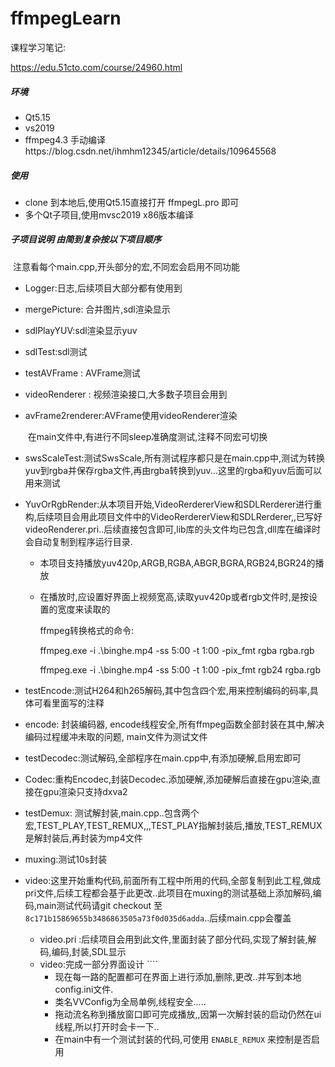# ffmpegLearn

课程学习笔记:

https://edu.51cto.com/course/24960.html

##### 环境

+ Qt5.15
+ vs2019
+ ffmpeg4.3 手动编译https://blog.csdn.net/ihmhm12345/article/details/109645568

##### 使用

+ clone 到本地后,使用Qt5.15直接打开 ffmpegL.pro 即可
+ 多个Qt子项目,使用mvsc2019 x86版本编译

##### 子项目说明 由简到复杂按以下项目顺序

​		注意看每个main.cpp,开头部分的宏,不同宏会启用不同功能

+ Logger:日志,后续项目大部分都有使用到

+ mergePicture: 合并图片,sdl渲染显示

+ sdlPlayYUV:sdl渲染显示yuv

+ sdlTest:sdl测试

+ testAVFrame : AVFrame测试

+ videoRenderer : 视频渲染接口,大多数子项目会用到

+ avFrame2renderer:AVFrame使用videoRenderer渲染

  ​	在main文件中,有进行不同sleep准确度测试,注释不同宏可切换

+ swsScaleTest:测试SwsScale,所有测试程序都只是在main.cpp中,测试为转换yuv到rgba并保存rgba文件,再由rgba转换到yuv...这里的rgba和yuv后面可以用来测试

+ YuvOrRgbRender:从本项目开始,VideoRerdererView和SDLRerderer进行重构,后续项目会用此项目文件中的VideoRerdererView和SDLRerderer,,已写好videoRenderer.pri..后续直接包含即可,lib库的头文件均已包含,dll库在编译时会自动复制到程序运行目录.

  + 本项目支持播放yuv420p,ARGB,RGBA,ABGR,BGRA,RGB24,BGR24的播放

  + 在播放时,应设置好界面上视频宽高,读取yuv420p或者rgb文件时,是按设置的宽度来读取的

    ffmpeg转换格式的命令:

    ffmpeg.exe -i .\binghe.mp4 -ss 5:00 -t 1:00 -pix_fmt rgba rgba.rgb

    ffmpeg.exe -i .\binghe.mp4 -ss 5:00 -t 1:00 -pix_fmt rgb24 rgba.rgb
  
+ testEncode:测试H264和h265解码,其中包含四个宏,用来控制编码的码率,具体可看里面写的注释

+ encode: 封装编码器, encode线程安全,所有ffmpeg函数全部封装在其中,解决编码过程缓冲未取的问题, main文件为测试文件

+ testDecodec:测试解码,全部程序在main.cpp中,有添加硬解,启用宏即可

+ Codec:重构Encodec,封装Decodec.添加硬解,添加硬解后直接在gpu渲染,直接在gpu渲染只支持dxva2

+ testDemux: 测试解封装,main.cpp..包含两个宏,TEST_PLAY,TEST_REMUX,,,TEST_PLAY指解封装后,播放,TEST_REMUX是解封装后,再封装为mp4文件

+ muxing:测试10s封装
+ video:这里开始重构代码,前面所有工程中所用的代码,全部复制到此工程,做成pri文件,后续工程都会基于此更改..此项目在muxing的测试基础上添加解码,编码,main测试代码请git checkout 至 ``8c171b15869655b3486863505a73f0d035d6adda``..后续main.cpp会覆盖
  
  + video.pri :后续项目会用到此文件,里面封装了部分代码,实现了解封装,解码,编码,封装,SDL显示
  + video:完成一部分界面设计 ````
    + 现在每一路的配置都可在界面上进行添加,删除,更改..并写到本地config.ini文件.
    + 类名VVConfig为全局单例,线程安全.....
    + 拖动流名称到播放窗口即可完成播放,,因第一次解封装的启动仍然在ui线程,所以打开时会卡一下..
    + 在main中有一个测试封装的代码,可使用 ``ENABLE_REMUX`` 来控制是否启用

